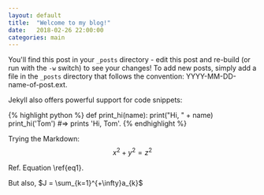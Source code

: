 ```yaml
---
layout: default
title:  "Welcome to my blog!"
date:   2018-02-26 22:00:00
categories: main
---
```


You'll find this post in your `_posts` directory - edit this post and re-build (or run with the `-w` switch) to see your changes!
To add new posts, simply add a file in the `_posts` directory that follows the convention: YYYY-MM-DD-name-of-post.ext.

Jekyll also offers powerful support for code snippets:

{% highlight python %}
def print_hi(name):
  print("Hi, " + name)
print_hi('Tom')
#=> prints 'Hi, Tom'.
{% endhighlight %}

Trying the Markdown: $$x^2+y^2 = z^2 \label{eq1}$$

Ref. Equation \ref{eq1}.

But also, $J = \sum_{k=1}^{+\infty}a_{k}$

[jekyll-gh]: https://github.com/mojombo/jekyll
[jekyll]:    http://jekyllrb.com
